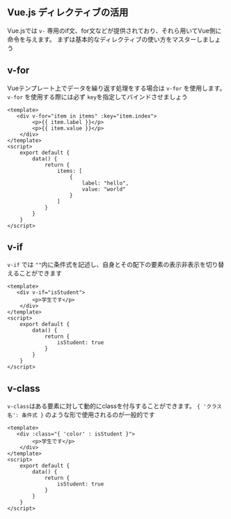 ## Vue.js ディレクティブの活用

Vue.jsでは `v-` 専用のif文、for文などが提供されており、それら用いてVue側に命令を与えます。
まずは基本的なディレクティブの使い方をマスターしましょう

## v-for
Vueテンプレート上でデータを繰り返す処理をする場合は `v-for` を使用します。
`v-for` を使用する際には必ず `key`を指定してバインドさせましょう 

```vue
<template>
   <div v-for="item in items" :key="item.index">
        <p>{{ item.label }}</p>
        <p>{{ item.value }}</p>
    </div>
</template>
<script>
    export default {
        data() {
            return {
                items: [
                    {
                        label: "hello",
                        value: "world"
                    }
                ]
            }
        }
    }
</script>
```  

## v-if
`v-if` では `""`内に条件式を記述し、自身とその配下の要素の表示非表示を切り替えることができます
```vue
<template>
   <div v-if="isStudent">
        <p>学生です</p>
    </div>
</template>
<script>
    export default {
        data() {
            return {
                isStudent: true 
            }
        }
    }
</script>
```  

## v-class
`v-class`はある要素に対して動的にclassを付与することができます。
`{ 'クラス名': 条件式 }` のような形で使用されるのが一般的です

```vue
<template>
   <div :class="{ 'color' : isStudent }">
        <p>学生です</p>
    </div>
</template>
<script>
    export default {
        data() {
            return {
                isStudent: true 
            }
        }
    }
</script>
```  





